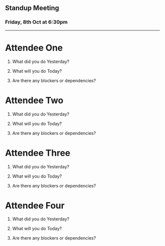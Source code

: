 ## Standup Meeting
### Friday, 8th Oct at 6:30pm  
---
# Attendee One
1. What did you do Yesterday?

2. What will you do Today?

3. Are there any blockers or dependencies?

# Attendee Two 
1. What did you do Yesterday?

2. What will you do Today?

3. Are there any blockers or dependencies?

# Attendee Three
1. What did you do Yesterday?

2. What will you do Today?

3. Are there any blockers or dependencies?

# Attendee Four
1. What did you do Yesterday?

2. What will you do Today?

3. Are there any blockers or dependencies?
